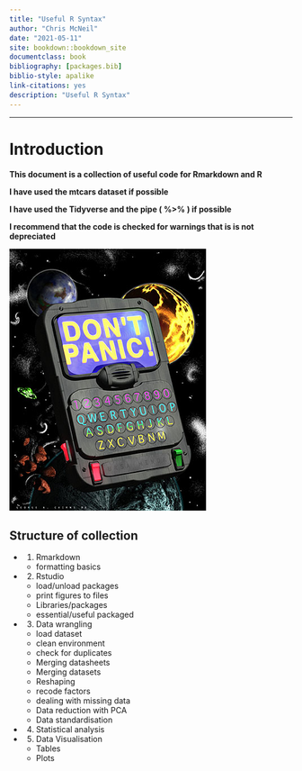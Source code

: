 ```yaml
---
title: "Useful R Syntax"
author: "Chris McNeil"
date: "2021-05-11"
site: bookdown::bookdown_site
documentclass: book
bibliography: [packages.bib]
biblio-style: apalike
link-citations: yes
description: "Useful R Syntax"
---
```

------
# Introduction

**This document is a collection of useful code for Rmarkdown and R**  

**I have used the mtcars dataset if possible** 

**I have used the Tidyverse and the pipe ( %>% ) if possible**

**I recommend that the code is checked for warnings that is is not depreciated**

![Don't Panic](figures/guide.jpg)

## Structure of collection

* 1. Rmarkdown
  + formatting basics
* 2. Rstudio 
  + load/unload packages
  + print figures to files
  + Libraries/packages
  + essential/useful packaged
* 3. Data wrangling
  + load dataset 
  + clean environment
  + check for duplicates
  + Merging datasheets 
  + Merging datasets 
  + Reshaping 
  + recode factors
  + dealing with missing data
  + Data reduction with PCA
  + Data standardisation
* 4. Statistical analysis
* 5. Data Visualisation
  + Tables
  + Plots
  
